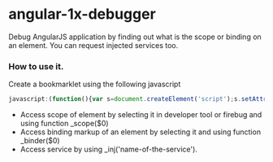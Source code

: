 # angular-1x-debugger
Debug AngularJS application by finding out what is the scope or binding on an element. You can request injected services too.

### How to use it.

Create a bookmarklet using the following javascript

```javascript
javascript:(function(){var s=document.createElement('script');s.setAttribute('src','https://cdn.rawgit.com/nkanand4/angular-1x-debugger/master/main.js');s.setAttribute('type','text/javascript');angular.element('head').append(s)}())
```
 - Access scope of element by selecting it in developer tool or firebug and using function _scope($0)
 - Access binding markup of an element by selecting it and using function _binder($0)
 - Access service by using _inj('name-of-the-service').
